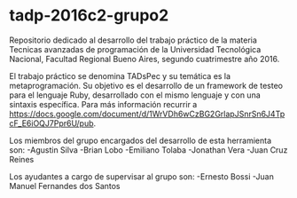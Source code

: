 
# tadp-2016c2-grupo2

Repositorio dedicado al desarrollo del trabajo práctico de la materia Tecnicas avanzadas de programación de la Universidad
Tecnológica Nacional, Facultad Regional Bueno Aires, segundo cuatrimestre año 2016.

El trabajo práctico se denomina TADsPec y su temática es la metaprogramación. Su objetivo es el desarrollo de un framework de
testeo para el lenguaje Ruby, desarrollado con el mismo lenguaje y con una sintaxis específica. Para más información recurrir a
https://docs.google.com/document/d/1WrVDh6wCzBG2GrlapJSnrSn6J4TpcF_E6iOQJ7Ppr6U/pub.

Los miembros del grupo encargados del desarrollo de esta herramienta son:
  -Agustin Silva
  -Brian Lobo
  -Emiliano Tolaba
  -Jonathan Vera
  -Juan Cruz Reines
  
Los ayudantes a cargo de supervisar al grupo son:
  -Ernesto Bossi
  -Juan Manuel Fernandes dos Santos

